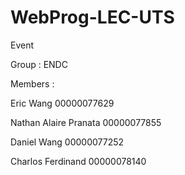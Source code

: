 # WebProg-LEC-UTS
Event

Group : ENDC

Members :

Eric Wang 00000077629

Nathan Alaire Pranata 00000077855

Daniel Wang 00000077252

Charlos Ferdinand 00000078140
